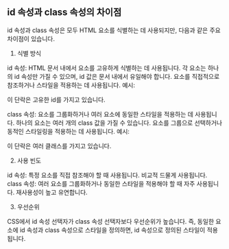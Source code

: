 ## id 속성과 class 속성의 차이점

id 속성과 class 속성은 모두 HTML 요소를 식별하는 데 사용되지만, 다음과 같은 주요 차이점이 있습니다.

1. 식별 방식

id 속성:
HTML 문서 내에서 요소를 고유하게 식별하는 데 사용됩니다.
각 요소는 하나의 id 속성만 가질 수 있으며, id 값은 문서 내에서 유일해야 합니다.
요소를 직접적으로 참조하거나 스타일을 적용하는 데 사용됩니다.
예시: <p id="unique-paragraph">이 단락은 고유한 id를 가지고 있습니다.</p>
class 속성:
요소를 그룹화하거나 여러 요소에 동일한 스타일을 적용하는 데 사용됩니다.
하나의 요소는 여러 개의 class 값을 가질 수 있습니다.
요소를 그룹으로 선택하거나 동적인 스타일링을 적용하는 데 사용됩니다.
예시: <p class="paragraph common-class">이 단락은 여러 클래스를 가지고 있습니다.</p>

2. 사용 빈도

id 속성:
특정 요소를 직접 참조해야 할 때 사용됩니다.
비교적 드물게 사용됩니다.
class 속성:
여러 요소를 그룹화하거나 동일한 스타일을 적용해야 할 때 자주 사용됩니다.
재사용성이 높고 유연합니다.

3. 우선순위

CSS에서 id 속성 선택자가 class 속성 선택자보다 우선순위가 높습니다.
즉, 동일한 요소에 id 속성과 class 속성으로 스타일을 정의하면, id 속성으로 정의된 스타일이 적용됩니다.
